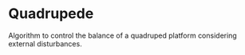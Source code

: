 # Quadrupede
Algorithm to control the balance of a quadruped platform considering external disturbances.
